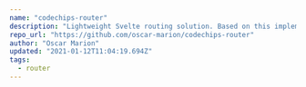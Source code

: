 ```yaml
---
name: "codechips-router"
description: "Lightweight Svelte routing solution. Based on this implementation of page.js by codechips."
repo_url: "https://github.com/oscar-marion/codechips-router"
author: "Oscar Marion"
updated: "2021-01-12T11:04:19.694Z"
tags: 
  - router
---
```

